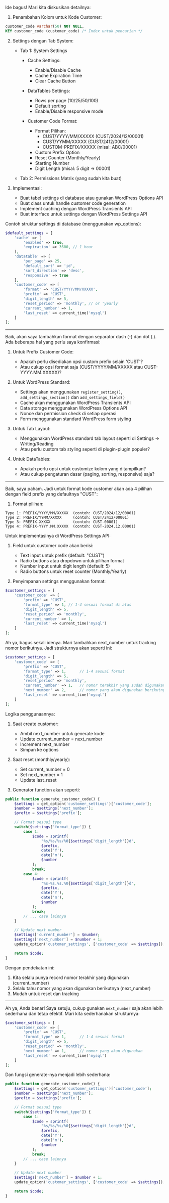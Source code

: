 Ide bagus! Mari kita diskusikan detailnya:

1. Penambahan Kolom untuk Kode Customer:
```sql
customer_code varchar(50) NOT NULL,
KEY customer_code (customer_code) /* Index untuk pencarian */
```

2. Settings dengan Tab System:
   - Tab 1: System Settings
     - Cache Settings:
       * Enable/Disable Cache
       * Cache Expiration Time
       * Clear Cache Button

     - DataTables Settings:
       * Rows per page (10/25/50/100)
       * Default sorting
       * Enable/Disable responsive mode

     - Customer Code Format:
       * Format Pilihan:
         - CUST/YYYY/MM/XXXXX (CUST/2024/12/00001)
         - CUST/YYMM/XXXXX (CUST/2412/00001)
         - CUSTOM-PREFIX/XXXXX (misal: ABC/00001)
       * Custom Prefix Option
       * Reset Counter (Monthly/Yearly)
       * Starting Number
       * Digit Length (misal: 5 digit -> 00001)

   - Tab 2: Permissions Matrix (yang sudah kita buat)

3. Implementasi:
   - Buat tabel settings di database atau gunakan WordPress Options API
   - Buat class untuk handle customer code generation
   - Implement caching dengan WordPress Transients API
   - Buat interface untuk settings dengan WordPress Settings API

Contoh struktur settings di database (menggunakan wp_options):
```php
$default_settings = [
    'cache' => [
        'enabled' => true,
        'expiration' => 3600, // 1 hour
    ],
    'datatable' => [
        'per_page' => 25,
        'default_sort' => 'id',
        'sort_direction' => 'desc',
        'responsive' => true
    ],
    'customer_code' => [
        'format' => 'CUST/YYYY/MM/XXXXX',
        'prefix' => 'CUST',
        'digit_length' => 5,
        'reset_period' => 'monthly', // or 'yearly'
        'current_number' => 1,
        'last_reset' => current_time('mysql')
    ]
];
```
---
Baik, akan saya tambahkan format dengan separator dash (-) dan dot (.). Ada beberapa hal yang perlu saya konfirmasi:

1. Untuk Prefix Customer Code:
   - Apakah perlu disediakan opsi custom prefix selain 'CUST'?
   - Atau cukup opsi format saja (CUST/YYYY/MM/XXXXX atau CUST-YYYY.MM.XXXXX)?

2. Untuk WordPress Standard:
   - Settings akan menggunakan `register_setting()`, `add_settings_section()` dan `add_settings_field()`
   - Cache akan menggunakan WordPress Transients API
   - Data storage menggunakan WordPress Options API
   - Nonce dan permission check di setiap operasi
   - Form menggunakan standard WordPress form styling

3. Untuk Tab Layout:
   - Menggunakan WordPress standard tab layout seperti di Settings → Writing/Reading
   - Atau perlu custom tab styling seperti di plugin-plugin populer?

4. Untuk DataTables:
   - Apakah perlu opsi untuk customize kolom yang ditampilkan?
   - Atau cukup pengaturan dasar (paging, sorting, responsive) saja?

---
Baik, saya paham. Jadi untuk format kode customer akan ada 4 pilihan dengan field prefix yang defaultnya "CUST":

1. Format pilihan:
```
Type 1: PREFIX/YYYY/MM/XXXXX  (contoh: CUST/2024/12/00001)
Type 2: PREFIX/YYMM/XXXXX     (contoh: CUST/2412/00001)
Type 3: PREFIX-XXXXX          (contoh: CUST-00001)
Type 4: PREFIX-YYYY.MM.XXXXX  (contoh: CUST-2024.12.00001)
```

Untuk implementasinya di WordPress Settings API:

1. Field untuk customer code akan berisi:
   - Text input untuk prefix (default: "CUST")
   - Radio buttons atau dropdown untuk pilihan format
   - Number input untuk digit length (default: 5)
   - Radio buttons untuk reset counter (Monthly/Yearly)

2. Penyimpanan settings menggunakan format:
```php
$customer_settings = [
    'customer_code' => [
        'prefix' => 'CUST',
        'format_type' => 1, // 1-4 sesuai format di atas
        'digit_length' => 5,
        'reset_period' => 'monthly',
        'current_number' => 1,
        'last_reset' => current_time('mysql')
    ]
];

```
Ah ya, bagus sekali idenya. Mari tambahkan next_number untuk tracking nomor berikutnya. Jadi strukturnya akan seperti ini:

```php
$customer_settings = [
    'customer_code' => [
        'prefix' => 'CUST',
        'format_type' => 1,      // 1-4 sesuai format
        'digit_length' => 5,
        'reset_period' => 'monthly',
        'current_number' => 1,   // nomor terakhir yang sudah digunakan
        'next_number' => 2,      // nomor yang akan digunakan berikutnya
        'last_reset' => current_time('mysql')
    ]
];
```

Logika penggunaannya:
1. Saat create customer:
   - Ambil next_number untuk generate kode
   - Update current_number = next_number
   - Increment next_number
   - Simpan ke options

2. Saat reset (monthly/yearly):
   - Set current_number = 0
   - Set next_number = 1
   - Update last_reset

3. Generator function akan seperti:
```php
public function generate_customer_code() {
    $settings = get_option('customer_settings')['customer_code'];
    $number = $settings['next_number'];
    $prefix = $settings['prefix'];

    // Format sesuai type
    switch($settings['format_type']) {
        case 1:
            $code = sprintf(
                "%s/%s/%s/%0{$settings['digit_length']}d",
                $prefix,
                date('Y'),
                date('m'),
                $number
            );
            break;
        case 4:
            $code = sprintf(
                "%s-%s.%s.%0{$settings['digit_length']}d",
                $prefix,
                date('Y'),
                date('m'),
                $number
            );
            break;
        // ... case lainnya
    }

    // Update next number
    $settings['current_number'] = $number;
    $settings['next_number'] = $number + 1;
    update_option('customer_settings', ['customer_code' => $settings]);

    return $code;
}
```

Dengan pendekatan ini:
1. Kita selalu punya record nomor terakhir yang digunakan (current_number)
2. Selalu tahu nomor yang akan digunakan berikutnya (next_number)
3. Mudah untuk reset dan tracking

---

Ah ya, Anda benar! Saya setuju, cukup gunakan `next_number` saja akan lebih sederhana dan tetap efektif. Mari kita sederhanakan strukturnya:

```php
$customer_settings = [
    'customer_code' => [
        'prefix' => 'CUST',
        'format_type' => 1,      // 1-4 sesuai format
        'digit_length' => 5,
        'reset_period' => 'monthly',
        'next_number' => 1,      // nomor yang akan digunakan
        'last_reset' => current_time('mysql')
    ]
];
```

Dan fungsi generate-nya menjadi lebih sederhana:
```php
public function generate_customer_code() {
    $settings = get_option('customer_settings')['customer_code'];
    $number = $settings['next_number'];
    $prefix = $settings['prefix'];

    // Format sesuai type
    switch($settings['format_type']) {
        case 1:
            $code = sprintf(
                "%s/%s/%s/%0{$settings['digit_length']}d",
                $prefix,
                date('Y'),
                date('m'),
                $number
            );
            break;
        // ... case lainnya
    }

    // Update next number
    $settings['next_number'] = $number + 1;
    update_option('customer_settings', ['customer_code' => $settings]);

    return $code;
}
```
